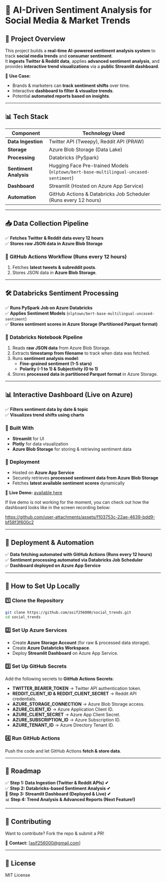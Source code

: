 # 🚀 AI-Driven Sentiment Analysis for Social Media & Market Trends

## 📌 Project Overview

This project builds a **real-time AI-powered sentiment analysis system** to track **social media trends** and **consumer sentiment**.  
It **ingests Twitter & Reddit data**, applies **advanced sentiment analysis**, and provides **interactive trend visualizations** via a **public Streamlit dashboard**.

🔹 **Use Case:**

- Brands & marketers can **track sentiment shifts** over time.
- Interactive **dashboard to filter & visualize trends**.
- Potential **automated reports based on insights**.

---

## 📊 Tech Stack

| **Component**          | **Technology Used**                                                                  |
| ---------------------- | ------------------------------------------------------------------------------------ |
| **Data Ingestion**     | Twitter API (Tweepy), Reddit API (PRAW)                                              |
| **Storage**            | Azure Blob Storage (Data Lake)                                                       |
| **Processing**         | Databricks (PySpark)                                                                 |
| **Sentiment Analysis** | Hugging Face Pre-trained Models (`nlptown/bert-base-multilingual-uncased-sentiment`) |
| **Dashboard**          | Streamlit (Hosted on Azure App Service)                                              |
| **Automation**         | GitHub Actions & Databricks Job Scheduler (Runs every 12 hours)                      |

---

## 📥 Data Collection Pipeline

✅ **Fetches Twitter & Reddit data every 12 hours**  
✅ **Stores raw JSON data in Azure Blob Storage**

### 🔹 **GitHub Actions Workflow** (Runs every 12 hours)

1. Fetches **latest tweets & subreddit posts**.
2. Stores JSON data in **Azure Blob Storage**.

---

## 🛠 Databricks Sentiment Processing

✅ **Runs PySpark Job on Azure Databricks**  
✅ **Applies Sentiment Models** (`nlptown/bert-base-multilingual-uncased-sentiment`)  
✅ **Stores sentiment scores in Azure Storage (Partitioned Parquet format)**

### 🔹 **Databricks Notebook Pipeline**

1. Reads **raw JSON data** from Azure Blob Storage.
2. Extracts **timestamp from filename** to track when data was fetched.
3. Runs **sentiment analysis model**:
   - **Fine-grained sentiment (1-5 stars)**
   - **Polarity (-1 to 1) & Subjectivity (0 to 1)**
4. Stores **processed data in partitioned Parquet format** in Azure Storage.

---

## 📊 Interactive Dashboard (Live on Azure)

✅ **Filters sentiment data by date & topic**  
✅ **Visualizes trend shifts using charts**

### 🔹 **Built With**

- **Streamlit** for UI
- **Plotly** for data visualization
- **Azure Blob Storage** for storing & retrieving sentiment data

### 🔹 **Deployment**

- Hosted on **Azure App Service**
- Securely retrieves **processed sentiment data from Azure Blob Storage**
- Fetches **latest available sentiment scores** dynamically

📌 **Live Demo:** [available here](https://social-sentiment-dashboard-djhxd4gpbtb8ccgv.eastus2-01.azurewebsites.net/)

If live demo is not working for the moment, you can check out how the dashboard looks like in the screen recording below:

https://github.com/user-attachments/assets/f103753c-22ae-4639-bdd9-bf58f3f600c2

---

## 🚀 Deployment & Automation

✅ **Data fetching automated with GitHub Actions (Runs every 12 hours)**  
✅ **Sentiment processing automated via Databricks Job Scheduler**  
✅ **Dashboard deployed on Azure App Service**

---

## 📌 How to Set Up Locally

### 1️⃣ **Clone the Repository**

```sh
git clone https://github.com/asif256000/social_trends.git
cd social_trends
```

### 2️⃣ **Set Up Azure Services**

- Create **Azure Storage Account** (for raw & processed data storage).
- Create **Azure Databricks Workspace**.
- Deploy **Streamlit Dashboard** on Azure App Service.

### 3️⃣ **Set Up GitHub Secrets**

Add the following secrets to **GitHub Actions Secrets**:

- **TWITTER_BEARER_TOKEN** → Twitter API authentication token.
- **REDDIT_CLIENT_ID & REDDIT_CLIENT_SECRET** → Reddit API credentials.
- **AZURE_STORAGE_CONNECTION** → Azure Blob Storage access.
- **AZURE_CLIENT_ID** → Azure Application Client ID.
- **AZURE_CLIENT_SECRET** → Azure App Client Secret.
- **AZURE_SUBSCRIPTION_ID** → Azure Subscription ID.
- **AZURE_TENANT_ID** → Azure Directory Tenant ID.

### 4️⃣ **Run GitHub Actions**

Push the code and let GitHub Actions **fetch & store data**.

---

## 📌 Roadmap

✅ **Step 1: Data Ingestion (Twitter & Reddit APIs) ✔**  
✅ **Step 2: Databricks-based Sentiment Analysis ✔**  
🚀 **Step 3: Streamlit Dashboard (Deployed & Live) ✔**  
📊 **Step 4: Trend Analysis & Advanced Reports (Next Feature!)**

---

## 🤝 Contributing

Want to contribute? Fork the repo & submit a PR!

📩 **Contact:** [asif256000@gmail.com]

---

## 📜 License

MIT License

